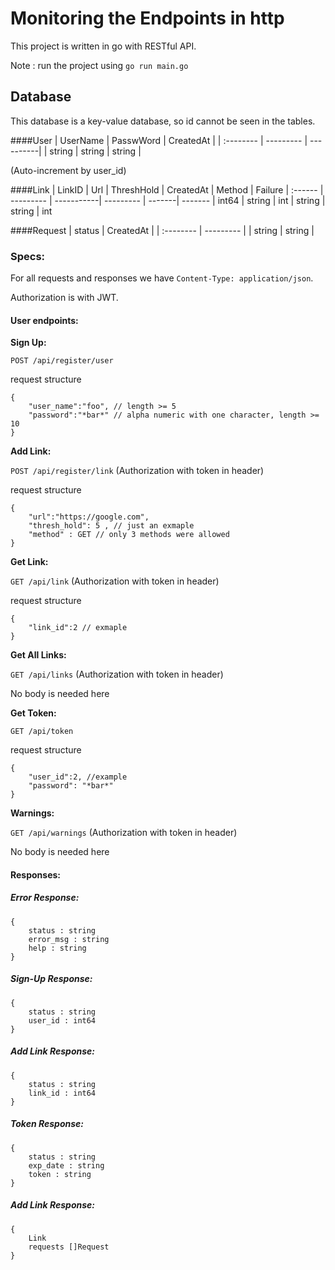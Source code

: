 # Monitoring the Endpoints in http

This project is written in go with RESTful API.

Note : run the project using `go run main.go`

## Database

This database is a key-value database, so id cannot be seen in the tables.

####User
| UserName  | PasswWord | CreatedAt | 
| :-------- | --------- | ----------|
| string    | string    | string    |

(Auto-increment by user_id)

####Link
| LinkID  | Url       | ThreshHold | CreatedAt | Method | Failure
| :------ | --------- | -----------| --------- | -------| -------
| int64   | string    | int        | string    | string | int

####Request
| status    | CreatedAt | 
| :-------- | --------- |
| string    | string    | 


### Specs:

For all requests and responses we have `Content-Type: application/json`.

Authorization is with JWT.

#### User endpoints:

**Sign Up:**

`POST /api/register/user`

request structure 

```
{
	"user_name":"foo", // length >= 5
	"password":"*bar*" // alpha numeric with one character, length >= 10
}
```

**Add Link:**

`POST /api/register/link`
(Authorization with token in header)

request structure 

```
{
	"url":"https://google.com",
	"thresh_hold": 5 , // just an exmaple
  	"method" : GET // only 3 methods were allowed
}
```

**Get Link:**

`GET /api/link`
(Authorization with token in header)

request structure 

```
{
	"link_id":2 // exmaple
}
```

**Get All Links:**

`GET /api/links`
(Authorization with token in header)

No body is needed here


**Get Token:**

`GET /api/token `

request structure 

```
{
	"user_id":2, //example
	"password": "*bar*" 
}	
```

**Warnings:**

`GET /api/warnings`
(Authorization with token in header)

No body is needed here


#### Responses:

##### Error Response:
```
{
	status : string 
	error_msg : string 
	help : string 
}	
```

##### Sign-Up Response:
```
{
	status : string 
	user_id : int64 
}	
```

##### Add Link Response:
```
{
	status : string 
	link_id : int64 
}	
```

##### Token Response:
```
{
	status : string 
	exp_date : string 
	token : string 
}	
```

##### Add Link Response:
```
{
	Link
	requests []Request 
}	
```







